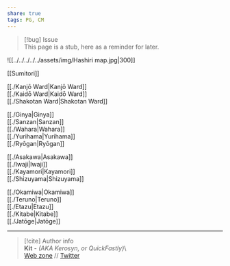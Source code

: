 ```yaml
---  
share: true  
tags: PG, CM  
---  
```

> [!bug] Issue  
> This page is a stub, here as a reminder for later.  
  
![[../../../../../assets/img/Hashiri map.jpg|300]]  
  
[[Sumitori]]  
  
[[./Kanjō Ward|Kanjō Ward]]  
[[./Kaidō Ward|Kaidō Ward]]  
[[./Shakotan Ward|Shakotan Ward]]  
  
[[./Ginya|Ginya]]  
[[./Sanzan|Sanzan]]  
[[./Wahara|Wahara]]  
[[./Yurihama|Yurihama]]  
[[./Ryōgan|Ryōgan]]  
  
[[./Asakawa|Asakawa]]  
[[./Iwaji|Iwaji]]  
[[./Kayamori|Kayamori]]  
[[./Shizuyama|Shizuyama]]  
  
[[./Okamiwa|Okamiwa]]  
[[./Teruno|Teruno]]  
[[./Etazu|Etazu]]  
[[./Kitabe|Kitabe]]  
[[./Jatōge|Jatōge]]  
  
-----  
> [!cite] Author info  
> **Kit** - *(AKA Kerosyn, or QuickFastly)*\  
> [Web zone](https://kitabe.link) // [Twitter](https://twitter.com/Kerosyn_)